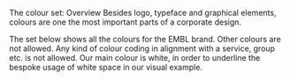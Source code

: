 The colour set: Overview
Besides logo, typeface and graphical elements, colours are one the most important parts of a corporate design. 

The set below shows all the colours for the EMBL brand. Other colours are not allowed. Any kind of colour coding in alignment with a service, group etc. is not allowed. Our main colour is white, in order to underline the bespoke usage of white space in our visual example.
